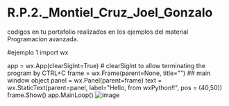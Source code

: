 # R.P.2._Montiel_Cruz_Joel_Gonzalo
 codigos en tu portafolio realizados en los ejemplos del material Programacion avanzada.

#ejemplo 1 import wx

app = wx.App(clearSigInt=True) # clearSigInt to allow terminating the program by CTRL+C frame = wx.Frame(parent=None, title="") ## main window object panel = wx.Panel(parent=frame) text = wx.StaticText(parent=panel, label="Hello, from wxPython!!", pos = (40,50)) frame.Show() app.MainLoop()
![image](https://user-images.githubusercontent.com/79875834/112516220-ab935800-8d5c-11eb-9252-2e9e1dc994f1.png)
